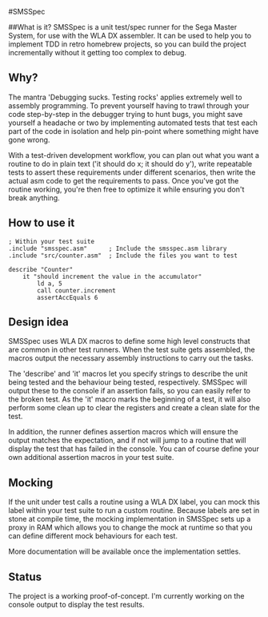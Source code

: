 #SMSSpec

##What is it?
SMSSpec is a unit test/spec runner for the Sega Master System, for use with the WLA DX assembler. It can be used to help you to implement TDD in retro homebrew projects, so you can build the project incrementally without it getting too complex to debug.


## Why?
The mantra 'Debugging sucks. Testing rocks' applies extremely well to assembly programming. To prevent yourself having to trawl through your code step-by-step in the debugger trying to hunt bugs, you might save yourself a headache or two by implementing automated tests that test each part of the code in isolation and help pin-point where something might have gone wrong.

With a test-driven development workflow, you can plan out what you want a routine to do in plain text ('it should do x; it should do y'), write repeatable tests to assert these requirements under different scenarios, then write the actual asm code to get the requirements to pass. Once you've got the routine working, you're then free to optimize it while ensuring you don't break anything.

## How to use it

    ; Within your test suite
    .include "smsspec.asm"      ; Include the smsspec.asm library
    .include "src/counter.asm"  ; Include the files you want to test

    describe "Counter"
        it "should increment the value in the accumulator"
            ld a, 5
            call counter.increment
            assertAccEquals 6

## Design idea
SMSSpec uses WLA DX macros to define some high level constructs that are common in other test runners. When the test suite gets assembled, the macros output the necessary assembly instructions to carry out the tasks.

The 'describe' and 'it' macros let you specify strings to describe the unit being tested and the behaviour being tested, respectively. SMSSpec will output these to the console if an assertion fails, so you can easily refer to the broken test. As the 'it' macro marks the beginning of a test, it will also perform some clean up to clear the registers and create a clean slate for the test.

In addition, the runner defines assertion macros which will ensure the output matches the expectation, and if not will jump to a routine that will display the test that has failed in the console. You can of course define your own additional assertion macros in your test suite.

## Mocking
If the unit under test calls a routine using a WLA DX label, you can mock this label within your test suite to run a custom routine. Because labels are set in stone at compile time, the mocking implementation in SMSSpec sets up a proxy in RAM which allows you to change the mock at runtime so that you can define different mock behaviours for each test.

More documentation will be available once the implementation settles.

## Status
The project is a working proof-of-concept. I'm currently working on the console output to display the test results.
